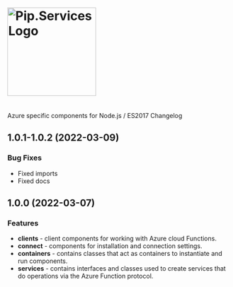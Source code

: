 # <img src="https://uploads-ssl.webflow.com/5ea5d3315186cf5ec60c3ee4/5edf1c94ce4c859f2b188094_logo.svg" alt="Pip.Services Logo" width="200">
<br/> Azure specific components for Node.js / ES2017 Changelog

## <a name="1.0.1-1.0.2"></a> 1.0.1-1.0.2 (2022-03-09)

### Bug Fixes
- Fixed imports 
- Fixed docs


## <a name="1.0.0"></a> 1.0.0 (2022-03-07)

### Features
- **clients** - client components for working with Azure cloud Functions.
- **connect** - components for installation and connection settings.
- **containers** - contains classes that act as containers to instantiate and run components.
- **services** - contains interfaces and classes used to create services that do operations via the Azure Function protocol.